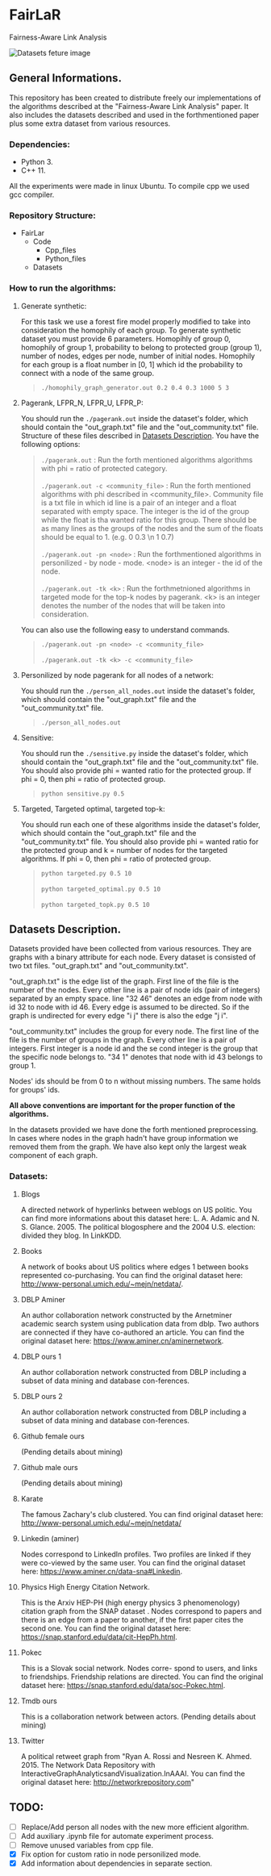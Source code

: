# FairLaR
Fairness-Aware Link Analysis

<!--![Datasets feture image](/img/datasets_header.jpg)<br/>-->
![Datasets feture image](https://lh5.googleusercontent.com/proxy/7bE3tvuQMnA--9SwvI2cFawze2U5JdNIvT5I90qfEC6A0uO3ENc0sCrDkrSnD3ikv0KVXbH-HcvL3a3gv2_TKjhixnOVVft7JZlNpODTVXJXsnK63JAEU8pkieRf)<br/>

General Informations.
---------------------
This repository has been created to distribute freely our implementations of the algorithms described at the "Fairness-Aware Link Analysis" paper. It also includes the datasets described and used in the forthmentioned paper plus some extra dataset from various resources.

### Dependencies:<br/>
- Python 3.
- C++ 11.

All the experiments were made in linux Ubuntu. To compile cpp we used gcc compiler.

### Repository Structure:<br/>
- FairLar
    - Code
        - Cpp_files
        - Python_files
    - Datasets

### How to run the algorithms:<br/>  

1. Generate synthetic:
    
    For this task we use a forest fire model properly modified to take into consideration the homophily of each group. To generate synthetic dataset you must provide 6 parameters. Homopihly of group 0, homophily of group 1, probability to belong to protected group (group 1), number of nodes, edges per node, number of initial nodes. Homophily for each group is a float number in [0, 1] which id the probability to connect with a node of the same group.

    >`./homophily_graph_generator.out 0.2 0.4 0.3 1000 5 3`    

2. Pagerank, LFPR_N, LFPR_U, LFPR_P:

    You should run the `./pagerank.out` inside the dataset's folder, which should contain the "out_graph.txt" file and the "out_community.txt" file. Structure of these files described in [Datasets Description](#datasets-description). You have the following options:

    > `./pagerank.out` : Run the forth mentioned algorithms algorithms with phi = ratio of protected category.<br/><br/>
    `./pagerank.out -c <community_file>` : Run the forth mentioned algorithms with phi described in <community_file>. Community file is a txt file in which id line is a pair of an integer and a float separated with empty space. The integer is the id of the group while the float is tha wanted ratio for this group. There should be as many lines as the groups of the nodes and the sum of the floats should be equal to 1. (e.g. 0 0.3 \n 1 0.7)<br/><br/>
    `./pagerank.out -pn <node>` : Run the forthmentioned algorithms in personilized - by node - mode. \<node\> is an integer - the id of the node.<br/><br/>
    `./pagerank.out -tk <k>` : Run the forthmetnioned algorithms in targeted mode for the top-k nodes by pagerank. \<k\> is an integer denotes the number of the nodes that will be taken into consideration.

    You can also use the following easy to understand commands. 

    > `./pagerank.out -pn <node> -c <community_file>`<br/><br/>
      `./pagerank.out -tk <k> -c <community_file>`

3. Personilized by node pagerank for all nodes of a network:

    You should run the `./person_all_nodes.out` inside the dataset's folder, which should contain the "out_graph.txt" file and the "out_community.txt" file.

    > `./person_all_nodes.out`

4. Sensitive:

    You should run the `./sensitive.py` inside the dataset's folder, which should contain the "out_graph.txt" file and the "out_community.txt" file. You should also provide phi = wanted ratio for the protected group. If phi = 0, then phi = ratio of protected group.

    >`python sensitive.py 0.5`

5. Targeted, Targeted optimal, targeted top-k:

    You should run each one of these algorithms inside the dataset's folder, which should contain the "out_graph.txt" file and the "out_community.txt" file. You should also provide phi = wanted ratio for the protected group and k = number of nodes for the targeted algorithms. If phi = 0, then phi = ratio of protected group.

    > `python targeted.py 0.5 10`<br/><br/>
      `python targeted_optimal.py 0.5 10`<br/><br/>
      `python targeted_topk.py 0.5 10`

Datasets Description.
---------
Datasets provided have been collected from various resources. They are graphs with a binary attribute for each node. Every dataset is consisted of two txt files. "out_graph.txt" and "out_community.txt".
    
"out_graph.txt" is the edge list of the graph. First line of the file is the number of the nodes. Every other line is a pair of node ids (pair of integers) separated by an empty space. line "32 46" denotes an edge from node with id 32 to node with id 46. Every edge is assumed to be directed. So if the graph is undirected for every edge "i j" there is also the edge "j i".

"out_community.txt" includes the group for every node. The first line of the file is the number of groups in the graph. Every other line is a pair of integers. First integer is a node id and the se cond integer is the group that the specific node belongs to. "34 1" denotes that node with id 43 belongs to group 1.

Nodes' ids should be from 0 to n without missing numbers. The same holds for groups' ids.

**All above conventions are important for the proper function of the algorithms.**

In the datasets provided we have done the forth mentioned preprocessing. In cases where nodes in the graph hadn't have group information we removed them from the graph. We have also kept only the largest weak component of each graph.

### Datasets:

1. Blogs

    A directed network of hyperlinks between weblogs on US politic. You can find more informations about this dataset here: L. A. Adamic and N. S. Glance. 2005. The political blogosphere and the 2004 U.S. election: divided they blog. In LinkKDD.

1. Books

    A network of books about US politics where edges 1 between books represented co-purchasing. You can find the original dataset here: http://www-personal.umich.edu/~mejn/netdata/.

1. DBLP Aminer

    An author collaboration network constructed by the Arnetminer academic search system using publication data from dblp. Two authors are connected if they have co-authored an article. You can find the original dataset here: https://www.aminer.cn/aminernetwork.

1. DBLP ours 1

    An author collaboration network constructed from DBLP including a subset of data mining and database con-ferences.

1. DBLP ours 2

    An author collaboration network constructed from DBLP including a subset of data mining and database con-ferences.

1. Github female ours

    (Pending details about mining)

1. Github male ours

    (Pending details about mining)

1. Karate

    The famous Zachary's club clustered. You can find original dataset here: http://www-personal.umich.edu/~mejn/netdata/

1. Linkedin (aminer)

    Nodes correspond to LinkedIn profiles. Two profiles are linked if they were co-viewed by the same user. You can find the original dataset here: https://www.aminer.cn/data-sna#Linkedin.

1. Physics High Energy Citation Network.

    This is the Arxiv HEP-PH (high energy physics 3 phenomenology) citation graph from the SNAP dataset . Nodes correspond to papers and there is an edge from a paper to another, if the first paper cites the second one. You can find the original dataset here: https://snap.stanford.edu/data/cit-HepPh.html.

1. Pokec

    This is a Slovak social network. Nodes corre- spond to users, and links to friendships. Friendship relations are directed. You can find the original dataset here: https://snap.stanford.edu/data/soc-Pokec.html.

1. Tmdb ours

    This is a collaboration network between actors. (Pending details about mining)

1. Twitter

    A political retweet graph from "Ryan A. Rossi and Nesreen K. Ahmed. 2015. The Network Data Repository with InteractiveGraphAnalyticsandVisualization.InAAAI.  You can find the original dataset here: http://networkrepository.com"

TODO:
-----

- [ ] Replace/Add person all nodes with the new more efficient algorithm.
- [ ] Add auxiliary .ipynb file for automate experiment process.
- [ ] Remove unused variables from cpp file.
- [x] Fix option for custom ratio in node personilized mode.
- [x] Add information about dependencies in separate section.